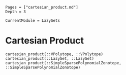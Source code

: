 ```@contents
Pages = ["cartesian_product.md"]
Depth = 3
```

```@meta
CurrentModule = LazySets
```

# Cartesian Product

```@docs
cartesian_product(::VPolytope, ::VPolytope)
cartesian_product(::LazySet, ::LazySet)
cartesian_product(::SimpleSparsePolynomialZonotope, ::SimpleSparsePolynomialZonotope)
```
